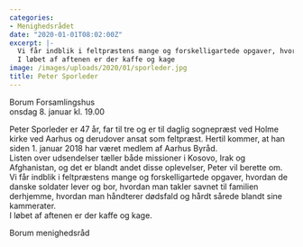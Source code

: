 ```yaml
---
categories:
- Menighedsrådet
date: "2020-01-01T08:02:00Z"
excerpt: |-
  Vi får indblik i feltpræstens mange og forskelligartede opgaver, hvordan de danske soldater lever og bor, hvordan man takler savnet til familien derhjemme, hvordan man håndterer dødsfald og hårdt sårede blandt sine kammerater.
  I løbet af aftenen er der kaffe og kage
image: /images/uploads/2020/01/sporleder.jpg
title: Peter Sporleder
---
```


Borum Forsamlingshus  
onsdag 8. januar kl. 19.00

Peter Sporleder er 47 år, far til tre og er til daglig sognepræst ved Holme kirke ved Aarhus og derudover ansat som feltpræst. Hertil kommer, at han siden 1. januar 2018 har været medlem af Aarhus Byråd.  
Listen over udsendelser tæller både missioner i Kosovo, Irak og Afghanistan, og det er blandt andet disse oplevelser, Peter vil berette om.  
Vi får indblik i feltpræstens mange og forskelligartede opgaver, hvordan de danske soldater lever og bor, hvordan man takler savnet til familien derhjemme, hvordan man håndterer dødsfald og hårdt sårede blandt sine kammerater.  
I løbet af aftenen er der kaffe og kage.

Borum menighedsråd